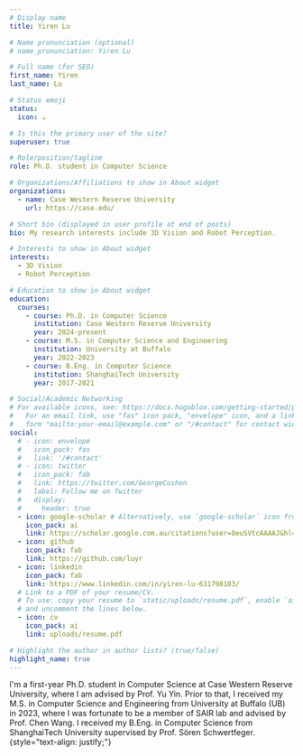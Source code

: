 ```yaml
---
# Display name
title: Yiren Lu

# Name pronunciation (optional)
# name_pronunciation: Yiren Lu

# Full name (for SEO)
first_name: Yiren
last_name: Lu

# Status emoji
status:
  icon: ☕️

# Is this the primary user of the site?
superuser: true

# Role/position/tagline
role: Ph.D. student in Computer Science

# Organizations/Affiliations to show in About widget
organizations:
  - name: Case Western Reserve University
    url: https://case.edu/

# Short bio (displayed in user profile at end of posts)
bio: My research interests include 3D Vision and Robot Perception.

# Interests to show in About widget
interests:
  - 3D Vision
  - Robot Perception

# Education to show in About widget
education:
  courses:
    - course: Ph.D. in Computer Science
      institution: Case Western Reserve University  
      year: 2024-present
    - course: M.S. in Computer Science and Engineering  
      institution: University at Buffalo
      year: 2022-2023
    - course: B.Eng. in Computer Science
      institution: ShanghaiTech University  
      year: 2017-2021

# Social/Academic Networking
# For available icons, see: https://docs.hugoblox.com/getting-started/page-builder/#icons
#   For an email link, use "fas" icon pack, "envelope" icon, and a link in the
#   form "mailto:your-email@example.com" or "/#contact" for contact widget.
social:
  # - icon: envelope
  #   icon_pack: fas
  #   link: '/#contact'
  # - icon: twitter
  #   icon_pack: fab
  #   link: https://twitter.com/GeorgeCushen
  #   label: Follow me on Twitter
  #   display:
  #     header: true
  - icon: google-scholar # Alternatively, use `google-scholar` icon from `ai` icon pack
    icon_pack: ai
    link: https://scholar.google.com.au/citations?user=8euSVtcAAAAJ&hl=en
  - icon: github
    icon_pack: fab
    link: https://github.com/luyr
  - icon: linkedin
    icon_pack: fab
    link: https://www.linkedin.com/in/yiren-lu-631798183/
  # Link to a PDF of your resume/CV.
  # To use: copy your resume to `static/uploads/resume.pdf`, enable `ai` icons in `params.yaml`,
  # and uncomment the lines below.
  - icon: cv
    icon_pack: ai
    link: uploads/resume.pdf

# Highlight the author in author lists? (true/false)
highlight_name: true
---
```


I'm a first-year Ph.D. student in Computer Science at Case Western Reserve University, where I am advised by Prof. Yu Yin. Prior to that, I received my M.S. in Computer Science and Engineering from University at Buffalo (UB) in 2023, where I was fortunate to be a member of SAIR lab and advised by Prof. Chen Wang. I received my B.Eng. in Computer Science from ShanghaiTech University supervised by Prof. Sören Schwertfeger.
{style="text-align: justify;"}
